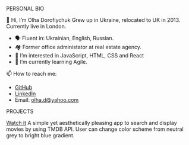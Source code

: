 PERSONAL BIO

👋 Hi, I’m Olha Dorofiychuk
Grew up in Ukraine, relocated to UK in 2013.
Currently live in London.

- 🗣 Fluent in: Ukrainian, English, Russian.
- 🏘️ Former office administator at real estate agency.  
- 👀 I’m interested in JavaScript, HTML, CSS and React
- 🌱 I’m currently learning Agile.

📫 How to reach me:
- [GitHub](https://github.com/OlhaDorofiychuk)
- [LinkedIn](https://www.linkedin.com/in/olha-dorofiychuk-655353178/)
- Email: olha.d@yahoo.com

PROJECTS

[Watch it]()
A simple yet aesthetically pleasing app to search and display movies by using TMDB API. User can change color scheme from neutral grey to bright blue gradient. 
